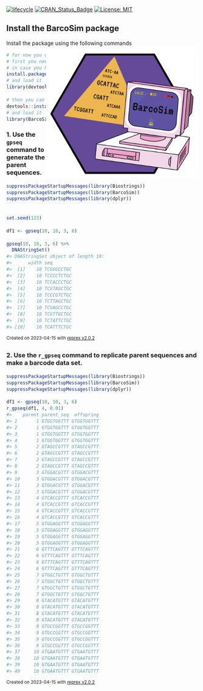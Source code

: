 [![lifecycle](https://img.shields.io/badge/lifecycle-experimental-orange.svg)](https://www.tidyverse.org/lifecycle/#experimental)
[![CRAN\_Status\_Badge](http://www.r-pkg.org/badges/version/icon)](https://cran.r-project.org/package=icons)
[![License: MIT](https://img.shields.io/badge/License-MIT-green.svg)](https://opensource.org/licenses/MIT)

## Install the BarcoSim package
Install the package using the following commands  <img align="right" src="logo/BarcoSim_Logo.png" width=400>

```r
# for now you can install the developemental version of ltc
# first you need to install the devtools package 
# in case you have not already installed
install.packages("devtools") 
# and load it
library(devtools)

# then you can install the dev version of the ltc
devtools::install_github("loukesio/BarcoSim")
# and load it
library(BarcoSim)
```

### 1. Use the `gpseq` command to generate the parent sequences.

``` r
suppressPackageStartupMessages(library(Biostrings))
suppressPackageStartupMessages(library(BarcoSim))
suppressPackageStartupMessages(library(dplyr))


set.seed(123)

df1 <- gpseq(10, 10, 3, 6)

gpseq(10, 10, 3, 6) %>% 
  DNAStringSet()
#> DNAStringSet object of length 10:
#>      width seq
#>  [1]    10 TCGGGCCTGC
#>  [2]    10 TCCCCTCTGC
#>  [3]    10 TCCACCCTGC
#>  [4]    10 TCGTAGCTGC
#>  [5]    10 TCCCGTCTGC
#>  [6]    10 TCTTAGCTGC
#>  [7]    10 TCGAGCCTGC
#>  [8]    10 TCGTTGCTGC
#>  [9]    10 TCTATTCTGC
#> [10]    10 TCATTTCTGC
```

<sup>Created on 2023-04-15 with [reprex v2.0.2](https://reprex.tidyverse.org)</sup>

### 2. Use the `r_gpseq` command to replicate parent sequences and make a barcode data set.

``` r
suppressPackageStartupMessages(library(Biostrings))
suppressPackageStartupMessages(library(BarcoSim))
suppressPackageStartupMessages(library(dplyr))

df1 <- gpseq(10, 10, 3, 6)
r_gpseq(df1, 4, 0.01) 
#>    parent parent_seq  offspring
#> 1       1 GTGGTGGTTT GTGGTGGTTT
#> 2       1 GTGGTGGTTT GTGGTGGTTT
#> 3       1 GTGGTGGTTT GTGGTGGTTT
#> 4       1 GTGGTGGTTT GTGGTGGTTT
#> 5       2 GTAGCCGTTT GTAGCCGTTT
#> 6       2 GTAGCCGTTT GTAGCCGTTT
#> 7       2 GTAGCCGTTT GTAGCCGTTT
#> 8       2 GTAGCCGTTT GTAGCCGTTT
#> 9       3 GTGGACGTTT GTGGACGTTT
#> 10      3 GTGGACGTTT GTGGACGTTT
#> 11      3 GTGGACGTTT GTGGACGTTT
#> 12      3 GTGGACGTTT GTGGACGTTT
#> 13      4 GTCACCGTTT GTCACCGTTT
#> 14      4 GTCACCGTTT GTCACCGTTT
#> 15      4 GTCACCGTTT GTCACCGTTT
#> 16      4 GTCACCGTTT GTCACCGTTT
#> 17      5 GTGGAGGTTT GTGGAGGTTT
#> 18      5 GTGGAGGTTT GTGGAGGTTT
#> 19      5 GTGGAGGTTT GTGGAGGTTT
#> 20      5 GTGGAGGTTT GTGGAGGTTT
#> 21      6 GTTTCAGTTT GTTTCAGTTT
#> 22      6 GTTTCAGTTT GTTTCAGTTT
#> 23      6 GTTTCAGTTT GTTTCAGTTT
#> 24      6 GTTTCAGTTT GTTTCAGTTT
#> 25      7 GTGGCTGTTT GTGGCTGTTT
#> 26      7 GTGGCTGTTT GTGGCTGTTT
#> 27      7 GTGGCTGTTT GTGGCTGTTT
#> 28      7 GTGGCTGTTT GTGGCTGTTT
#> 29      8 GTACATGTTT GTACATGTTT
#> 30      8 GTACATGTTT GTACATGTTT
#> 31      8 GTACATGTTT GTACATGTTT
#> 32      8 GTACATGTTT GTACATGTTT
#> 33      9 GTGCCGGTTT GTGCCGGTTT
#> 34      9 GTGCCGGTTT GTGCCGGTTT
#> 35      9 GTGCCGGTTT GTGCCGGTTT
#> 36      9 GTGCCGGTTT GTGCCGGTTT
#> 37     10 GTGAATGTTT GTGAATGTTT
#> 38     10 GTGAATGTTT GTGAATGTTT
#> 39     10 GTGAATGTTT GTGAATGTTT
#> 40     10 GTGAATGTTT GTGAATGTTT
```

<sup>Created on 2023-04-15 with [reprex v2.0.2](https://reprex.tidyverse.org)</sup>


